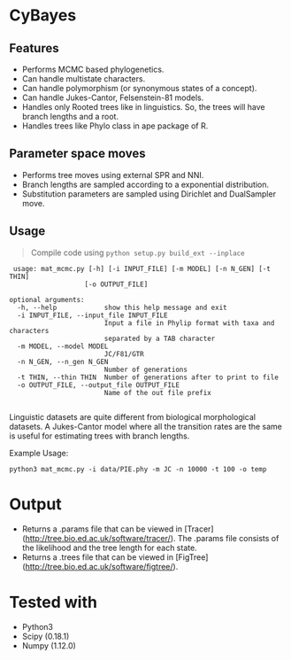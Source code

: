 # CyBayes
## Features

- Performs MCMC based phylogenetics.
- Can handle multistate characters.
- Can handle polymorphism (or synonymous states of a concept).
- Can handle Jukes-Cantor, Felsenstein-81 models.
- Handles only Rooted trees like in linguistics. So, the trees will have branch lengths and a root.
- Handles trees like Phylo class in ape package of R.

## Parameter space moves
- Performs tree moves using external SPR and NNI.
- Branch lengths are sampled according to a exponential distribution.
- Substitution parameters are sampled using Dirichlet and DualSampler move.


## Usage
> Compile code using ```python setup.py build_ext --inplace```
```
 usage: mat_mcmc.py [-h] [-i INPUT_FILE] [-m MODEL] [-n N_GEN] [-t THIN]
                   [-o OUTPUT_FILE]

optional arguments:
  -h, --help            show this help message and exit
  -i INPUT_FILE, --input_file INPUT_FILE
                        Input a file in Phylip format with taxa and characters
                        separated by a TAB character
  -m MODEL, --model MODEL
                        JC/F81/GTR
  -n N_GEN, --n_gen N_GEN
                        Number of generations
  -t THIN, --thin THIN  Number of generations after to print to file
  -o OUTPUT_FILE, --output_file OUTPUT_FILE
                        Name of the out file prefix
  
  ```
  Linguistic datasets are quite different from biological morphological datasets. A Jukes-Cantor model where all the transition rates are the same is useful for estimating trees with branch lengths.

Example Usage:
```
python3 mat_mcmc.py -i data/PIE.phy -m JC -n 10000 -t 100 -o temp
```  
# Output
- Returns a .params file that can be viewed in [Tracer] (http://tree.bio.ed.ac.uk/software/tracer/). The .params file consists of the likelihood and the tree length for each state.
- Returns a .trees file that can be viewed in [FigTree] (http://tree.bio.ed.ac.uk/software/figtree/).

# Tested with
- Python3
- Scipy (0.18.1)
- Numpy (1.12.0)
 
